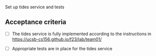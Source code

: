 Set up tides service and tests

## Acceptance criteria

- [ ] The tides service is fully implemented according to the instructions in <https://ucsb-cs156.github.io/f23/lab/team01/>
- [ ] Appropriate tests are in place for the tides service

